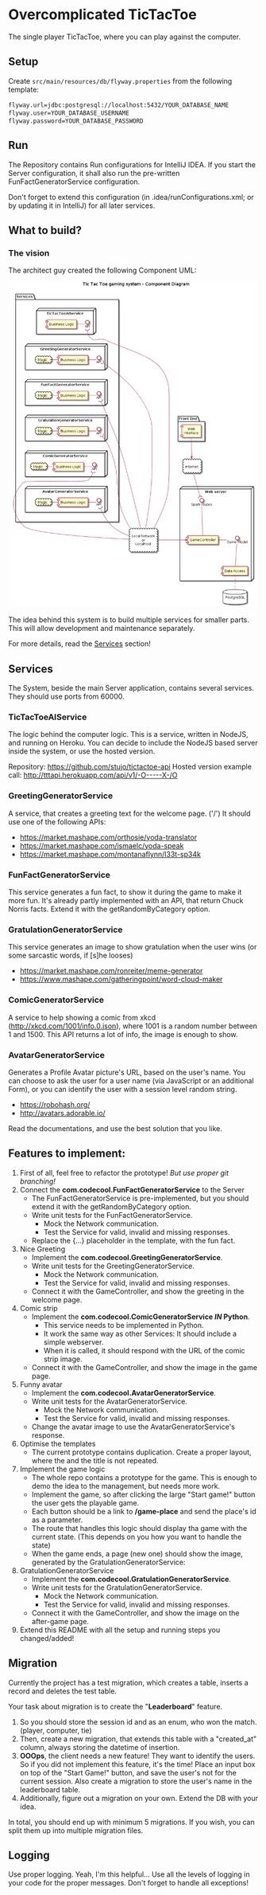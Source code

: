 # Overcomplicated TicTacToe

The single player TicTacToe, where you can play against the computer.

## Setup

Create `src/main/resources/db/flyway.properties` from the following template:

```
flyway.url=jdbc:postgresql://localhost:5432/YOUR_DATABASE_NAME
flyway.user=YOUR_DATABASE_USERNAME
flyway.password=YOUR_DATABASE_PASSWORD
```

## Run

The Repository contains Run configurations for IntelliJ IDEA. 
If you start the Server configuration, it shall also run the pre-written FunFactGeneratorService configuration.

Don't forget to extend this configuration (in .idea/runConfigurations.xml; or by updating it in IntelliJ) for all later services.

## What to build?

### The vision

The architect guy created the following Component UML:

![UML](component-diagram.png)

The idea behind this system is to build multiple services for smaller parts. 
This will allow development and maintenance separately. 

For more details, read the [Services](#services) section!

## Services<a name="services"></a>

The System, beside the main Server application, contains several services. They should use ports from 60000.

### TicTacToeAIService

The logic behind the computer logic. This is a service, written in NodeJS, and running on Heroku.
You can decide to include the NodeJS based server inside the system, or use the hosted version.

Repository: https://github.com/stujo/tictactoe-api
Hosted version example call: http://tttapi.herokuapp.com/api/v1/-O-----X-/O

### GreetingGeneratorService

A service, that creates a greeting text for the welcome page. ('/')
It should use one of the following APIs:
- https://market.mashape.com/orthosie/yoda-translator
- https://market.mashape.com/ismaelc/yoda-speak
- https://market.mashape.com/montanaflynn/l33t-sp34k
 
### FunFactGeneratorService

This service generates a fun fact, to show it during the game to make it more fun.
It's already partly implemented with an API, that return Chuck Norris facts.
Extend it with the getRandomByCategory option.

### GratulationGeneratorService

This service generates an image to show gratulation when the user wins (or some sarcastic words, if [s]he looses)
- https://market.mashape.com/ronreiter/meme-generator
- https://www.mashape.com/gatheringpoint/word-cloud-maker

### ComicGeneratorService

A service to help showing a comic from xkcd (http://xkcd.com/1001/info.0.json), where 1001 is a random number between 1 and 1500.
This API returns a lot of info, the image is enough to show.

### AvatarGeneratorService

Generates a Profile Avatar picture's URL, based on the user's name. 
You can choose to ask the user for a user name (via JavaScript or an additional Form), 
or you can identify the user with a session level random string.

- https://robohash.org/
- http://avatars.adorable.io/

Read the documentations, and use the best solution that you like.


## Features to implement:

1. First of all, feel free to refactor the prototype! *But use proper git branching!*
1. Connect the **com.codecool.FunFactGeneratorService** to the Server
    - The FunFactGeneratorService is pre-implemented, but you should extend it with the getRandomByCategory option. 
    - Write unit tests for the FunFactGeneratorService.
        - Mock the Network communication.
        - Test the Service for valid, invalid and missing responses.
    - Replace the {...} placeholder in the template, with the fun fact.
1. Nice Greeting
    - Implement the **com.codecool.GreetingGeneratorService**.
    - Write unit tests for the GreetingGeneratorService.
        - Mock the Network communication.
        - Test the Service for valid, invalid and missing responses.
    - Connect it with the GameController, and show the greeting in the welcome page.
1. Comic strip
    - Implement the **com.codecool.ComicGeneratorService *IN* Python**.
        - This service needs to be implemented in Python.
        - It work the same way as other Services: It should include a simple webserver.
        - When it is called, it should respond with the URL of the comic strip image.
    - Connect it with the GameController, and show the image in the game page.
1. Funny avatar
    - Implement the **com.codecool.AvatarGeneratorService**.
    - Write unit tests for the AvatarGeneratorService.
        - Mock the Network communication.
        - Test the Service for valid, invalid and missing responses.
    - Change the avatar image to use the AvatarGeneratorService's response.
1. Optimise the templates
    - The current prototype contains duplication. Create a proper layout, where the <head> and the title is not repeated.
1. Implement the game logic
    - The whole repo contains a prototype for the game. This is enough to demo the idea to the management, but needs more work.
    - Implement the game, so after clicking the large "Start game!" button the user gets the playable game.
    - Each button should be a link to **/game-place** and send the place's id as a parameter.
    - The route that handles this logic should display tha game with the current state. (This depends on you how you want to handle the state)
    - When the game ends, a page (new one) should show the image, generated by the GratulationGeneratorService:
1. GratulationGeneratorService
    - Implement the **com.codecool.GratulationGeneratorService**.
    - Write unit tests for the GratulationGeneratorService.
        - Mock the Network communication.
        - Test the Service for valid, invalid and missing responses.
    - Connect it with the GameController, and show the image on the after-game page.
1. Extend this README with all the setup and running steps you changed/added!
    
## Migration

Currently the project has a test migration, which creates a table, inserts a record and deletes the test table.

Your task about migration is to create the "**Leaderboard**" feature. 

1. So you should store the session id and as an enum, who won the match. (player, computer, tie)
1. Then, create a new migration, that extends this table with a "created_at" column, always storing the datetime of insertion.
1. **OOOps**, the client needs a new feature! They want to identify the users. So if you did not implement this feature, it's the time! Place an input box on top of the "Start Game!" button, and save the user's not for the current session. Also create a migration to store the user's name in the leaderboard table.
1. Additionally, figure out a migration on your own. Extend the DB with your idea.
    
In total, you should end up with minimum 5 migrations. If you wish, you can split them up into multiple migration files.
 
## Logging

Use proper logging. Yeah, I'm this helpful...
Use all the levels of logging in your code for the proper messages. Don't forget to handle all exceptions!
